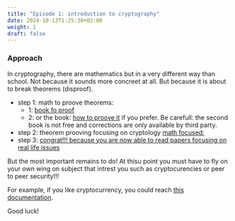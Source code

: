 ```yaml
---
title: "Episode 1: introduction to cryptography"
date: 2024-10-13T1:25:30+02:00
weight: 1
draft: false
---
```


### Approach

In cryptography, there are mathematics but in a very different way than school. Not because it sounds more concreet at all. But because it is about to break theorems (disproof).


- step 1: math to proove theorems: 
  - 1: [book fo proof](https://www.people.vcu.edu/~rhammack/BookOfProof/Main.pdf)
  - 2: or the book: [how to proove it](https://www.amazon.com/How-Prove-Structured-Daniel-Velleman/dp/1108439535/ref=sr_1_1?crid=1G289WGWAXA57&keywords=how+to+prove+it&qid=1685799138&s=books&sprefix=how+to+prov%2Cstripbooks-intl-ship%2C864&sr=1-1) if you prefer. Be carefull: the second book is not free and corrections are only available by third party.
- step 2: theorem prooving focusing on cryptology [math focused:](https://www.amazon.com/Introduction-Mathematical-Cryptography-Undergraduate-Mathematics/dp/1493939386)
- step 3: [congrat!!! because you are now able to read papers focusing on real life issues](https://www.amazon.fr/Cryptanalysis-RSA-Variants-Jason-Hinek/dp/1420075187)

But the most important remains to do! At thisu point you must have to fly on your own wing on subject that intrest you such as cryptocurencies or peer to peer security!!!

For example, if you like cryptocurrency, you could reach [this documentation](https://www.zkdocs.com/docs/zkdocs/zero-knowledge-protocols/schnorr/).

Good luck!
